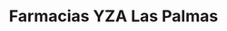 ---
title: "Farmacias YZA Las Palmas"
url: /playa-del-carmen/farmacias-yza-las-palmas/
shop: Drogerie
---